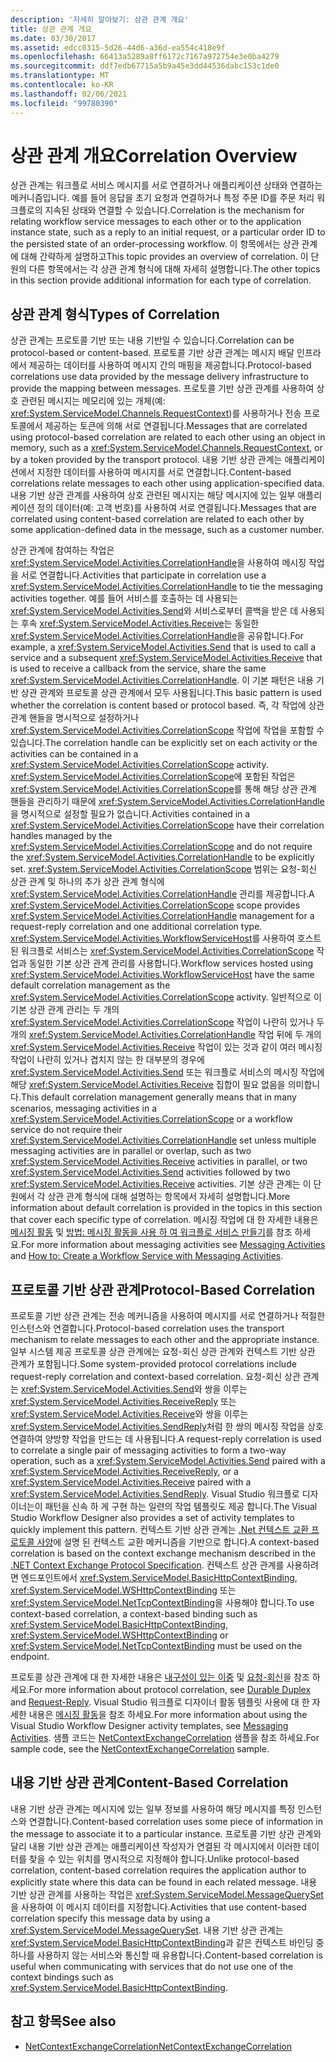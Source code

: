 ```yaml
---
description: '자세히 알아보기: 상관 관계 개요'
title: 상관 관계 개요
ms.date: 03/30/2017
ms.assetid: edcc0315-5d26-44d6-a36d-ea554c418e9f
ms.openlocfilehash: 66413a5289a8ff6172c7167a972754e3e0ba4279
ms.sourcegitcommit: ddf7edb67715a5b9a45e3dd44536dabc153c1de0
ms.translationtype: MT
ms.contentlocale: ko-KR
ms.lasthandoff: 02/06/2021
ms.locfileid: "99780390"
---
```

# <a name="correlation-overview"></a><span data-ttu-id="e299f-103">상관 관계 개요</span><span class="sxs-lookup"><span data-stu-id="e299f-103">Correlation Overview</span></span>

<span data-ttu-id="e299f-104">상관 관계는 워크플로 서비스 메시지를 서로 연결하거나 애플리케이션 상태와 연결하는 메커니즘입니다. 예를 들어 응답을 초기 요청과 연결하거나 특정 주문 ID를 주문 처리 워크플로의 지속된 상태와 연결할 수 있습니다.</span><span class="sxs-lookup"><span data-stu-id="e299f-104">Correlation is the mechanism for relating workflow service messages to each other or to the application instance state, such as a reply to an initial request, or a particular order ID to the persisted state of an order-processing workflow.</span></span> <span data-ttu-id="e299f-105">이 항목에서는 상관 관계에 대해 간략하게 설명하고</span><span class="sxs-lookup"><span data-stu-id="e299f-105">This topic provides an overview of correlation.</span></span> <span data-ttu-id="e299f-106">이 단원의 다른 항목에서는 각 상관 관계 형식에 대해 자세히 설명합니다.</span><span class="sxs-lookup"><span data-stu-id="e299f-106">The other topics in this section provide additional information for each type of correlation.</span></span>  
  
## <a name="types-of-correlation"></a><span data-ttu-id="e299f-107">상관 관계 형식</span><span class="sxs-lookup"><span data-stu-id="e299f-107">Types of Correlation</span></span>  

 <span data-ttu-id="e299f-108">상관 관계는 프로토콜 기반 또는 내용 기반일 수 있습니다.</span><span class="sxs-lookup"><span data-stu-id="e299f-108">Correlation can be protocol-based or content-based.</span></span> <span data-ttu-id="e299f-109">프로토콜 기반 상관 관계는 메시지 배달 인프라에서 제공하는 데이터를 사용하여 메시지 간의 매핑을 제공합니다.</span><span class="sxs-lookup"><span data-stu-id="e299f-109">Protocol-based correlations use data provided by the message delivery infrastructure to provide the mapping between messages.</span></span> <span data-ttu-id="e299f-110">프로토콜 기반 상관 관계를 사용하여 상호 관련된 메시지는 메모리에 있는 개체(예: <xref:System.ServiceModel.Channels.RequestContext>)를 사용하거나 전송 프로토콜에서 제공하는 토큰에 의해 서로 연결됩니다.</span><span class="sxs-lookup"><span data-stu-id="e299f-110">Messages that are correlated using protocol-based correlation are related to each other using an object in memory, such as a <xref:System.ServiceModel.Channels.RequestContext>, or by a token provided by the transport protocol.</span></span> <span data-ttu-id="e299f-111">내용 기반 상관 관계는 애플리케이션에서 지정한 데이터를 사용하여 메시지를 서로 연결합니다.</span><span class="sxs-lookup"><span data-stu-id="e299f-111">Content-based correlations relate messages to each other using application-specified data.</span></span> <span data-ttu-id="e299f-112">내용 기반 상관 관계를 사용하여 상호 관련된 메시지는 해당 메시지에 있는 일부 애플리케이션 정의 데이터(예: 고객 번호)를 사용하여 서로 연결됩니다.</span><span class="sxs-lookup"><span data-stu-id="e299f-112">Messages that are correlated using content-based correlation are related to each other by some application-defined data in the message, such as a customer number.</span></span>  
  
 <span data-ttu-id="e299f-113">상관 관계에 참여하는 작업은 <xref:System.ServiceModel.Activities.CorrelationHandle>을 사용하여 메시징 작업을 서로 연결합니다.</span><span class="sxs-lookup"><span data-stu-id="e299f-113">Activities that participate in correlation use a <xref:System.ServiceModel.Activities.CorrelationHandle> to tie the messaging activities together.</span></span> <span data-ttu-id="e299f-114">예를 들어 서비스를 호출하는 데 사용되는 <xref:System.ServiceModel.Activities.Send>와 서비스로부터 콜백을 받은 데 사용되는 후속 <xref:System.ServiceModel.Activities.Receive>는 동일한 <xref:System.ServiceModel.Activities.CorrelationHandle>을 공유합니다.</span><span class="sxs-lookup"><span data-stu-id="e299f-114">For example, a <xref:System.ServiceModel.Activities.Send> that is used to call a service and a subsequent <xref:System.ServiceModel.Activities.Receive> that is used to receive a callback from the service, share the same <xref:System.ServiceModel.Activities.CorrelationHandle>.</span></span> <span data-ttu-id="e299f-115">이 기본 패턴은 내용 기반 상관 관계와 프로토콜 상관 관계에서 모두 사용됩니다.</span><span class="sxs-lookup"><span data-stu-id="e299f-115">This basic pattern is used whether the correlation is content based or protocol based.</span></span> <span data-ttu-id="e299f-116">즉, 각 작업에 상관 관계 핸들을 명시적으로 설정하거나 <xref:System.ServiceModel.Activities.CorrelationScope> 작업에 작업을 포함할 수 있습니다.</span><span class="sxs-lookup"><span data-stu-id="e299f-116">The correlation handle can be explicitly set on each activity or the activities can be contained in a <xref:System.ServiceModel.Activities.CorrelationScope> activity.</span></span> <span data-ttu-id="e299f-117"><xref:System.ServiceModel.Activities.CorrelationScope>에 포함된 작업은 <xref:System.ServiceModel.Activities.CorrelationScope>를 통해 해당 상관 관계 핸들을 관리하기 때문에 <xref:System.ServiceModel.Activities.CorrelationHandle>을 명시적으로 설정할 필요가 없습니다.</span><span class="sxs-lookup"><span data-stu-id="e299f-117">Activities contained in a <xref:System.ServiceModel.Activities.CorrelationScope> have their correlation handles managed by the <xref:System.ServiceModel.Activities.CorrelationScope> and do not require the <xref:System.ServiceModel.Activities.CorrelationHandle> to be explicitly set.</span></span> <span data-ttu-id="e299f-118"><xref:System.ServiceModel.Activities.CorrelationScope> 범위는 요청-회신 상관 관계 및 하나의 추가 상관 관계 형식에 <xref:System.ServiceModel.Activities.CorrelationHandle> 관리를 제공합니다.</span><span class="sxs-lookup"><span data-stu-id="e299f-118">A <xref:System.ServiceModel.Activities.CorrelationScope> scope provides <xref:System.ServiceModel.Activities.CorrelationHandle> management for a request-reply correlation and one additional correlation type.</span></span> <span data-ttu-id="e299f-119"><xref:System.ServiceModel.Activities.WorkflowServiceHost>를 사용하여 호스트된 워크플로 서비스는 <xref:System.ServiceModel.Activities.CorrelationScope> 작업과 동일한 기본 상관 관계 관리를 사용합니다.</span><span class="sxs-lookup"><span data-stu-id="e299f-119">Workflow services hosted using <xref:System.ServiceModel.Activities.WorkflowServiceHost> have the same default correlation management as the <xref:System.ServiceModel.Activities.CorrelationScope> activity.</span></span> <span data-ttu-id="e299f-120">일반적으로 이 기본 상관 관계 관리는 두 개의 <xref:System.ServiceModel.Activities.CorrelationScope> 작업이 나란히 있거나 두 개의 <xref:System.ServiceModel.Activities.CorrelationHandle> 작업 뒤에 두 개의 <xref:System.ServiceModel.Activities.Receive> 작업이 있는 것과 같이 여러 메시징 작업이 나란히 있거나 겹치지 않는 한 대부분의 경우에 <xref:System.ServiceModel.Activities.Send> 또는 워크플로 서비스의 메시징 작업에 해당 <xref:System.ServiceModel.Activities.Receive> 집합이 필요 없음을 의미합니다.</span><span class="sxs-lookup"><span data-stu-id="e299f-120">This default correlation management generally means that in many scenarios, messaging activities in a <xref:System.ServiceModel.Activities.CorrelationScope> or a workflow service do not require their <xref:System.ServiceModel.Activities.CorrelationHandle> set unless multiple messaging activities are in parallel or overlap, such as two <xref:System.ServiceModel.Activities.Receive> activities in parallel, or two <xref:System.ServiceModel.Activities.Send> activities followed by two <xref:System.ServiceModel.Activities.Receive> activities.</span></span> <span data-ttu-id="e299f-121">기본 상관 관계는 이 단원에서 각 상관 관계 형식에 대해 설명하는 항목에서 자세히 설명합니다.</span><span class="sxs-lookup"><span data-stu-id="e299f-121">More information about default correlation is provided in the topics in this section that cover each specific type of correlation.</span></span> <span data-ttu-id="e299f-122">메시징 작업에 대 한 자세한 내용은 [메시징 활동](messaging-activities.md) 및 [방법: 메시징 활동을 사용 하 여 워크플로 서비스 만들기](how-to-create-a-workflow-service-with-messaging-activities.md)를 참조 하세요.</span><span class="sxs-lookup"><span data-stu-id="e299f-122">For more information about messaging activities see [Messaging Activities](messaging-activities.md) and [How to: Create a Workflow Service with Messaging Activities](how-to-create-a-workflow-service-with-messaging-activities.md).</span></span>  
  
## <a name="protocol-based-correlation"></a><span data-ttu-id="e299f-123">프로토콜 기반 상관 관계</span><span class="sxs-lookup"><span data-stu-id="e299f-123">Protocol-Based Correlation</span></span>

<span data-ttu-id="e299f-124">프로토콜 기반 상관 관계는 전송 메커니즘을 사용하여 메시지를 서로 연결하거나 적절한 인스턴스와 연결합니다.</span><span class="sxs-lookup"><span data-stu-id="e299f-124">Protocol-based correlation uses the transport mechanism to relate messages to each other and the appropriate instance.</span></span> <span data-ttu-id="e299f-125">일부 시스템 제공 프로토콜 상관 관계에는 요청-회신 상관 관계와 컨텍스트 기반 상관 관계가 포함됩니다.</span><span class="sxs-lookup"><span data-stu-id="e299f-125">Some system-provided protocol correlations include request-reply correlation and context-based correlation.</span></span> <span data-ttu-id="e299f-126">요청-회신 상관 관계는 <xref:System.ServiceModel.Activities.Send>와 쌍을 이루는 <xref:System.ServiceModel.Activities.ReceiveReply> 또는 <xref:System.ServiceModel.Activities.Receive>와 쌍을 이루는 <xref:System.ServiceModel.Activities.SendReply>처럼 한 쌍의 메시징 작업을 상호 연결하여 양방향 작업을 만드는 데 사용됩니다.</span><span class="sxs-lookup"><span data-stu-id="e299f-126">A request-reply correlation is used to correlate a single pair of messaging activities to form a two-way operation, such as a <xref:System.ServiceModel.Activities.Send> paired with a <xref:System.ServiceModel.Activities.ReceiveReply>, or a <xref:System.ServiceModel.Activities.Receive> paired with a <xref:System.ServiceModel.Activities.SendReply>.</span></span> <span data-ttu-id="e299f-127">Visual Studio 워크플로 디자이너는이 패턴을 신속 하 게 구현 하는 일련의 작업 템플릿도 제공 합니다.</span><span class="sxs-lookup"><span data-stu-id="e299f-127">The Visual Studio Workflow Designer also provides a set of activity templates to quickly implement this pattern.</span></span> <span data-ttu-id="e299f-128">컨텍스트 기반 상관 관계는 [.Net 컨텍스트 교환 프로토콜 사양](/openspecs/windows_protocols/mc-netcex/a7f26280-491f-465b-9914-c5eb5322dbb4)에 설명 된 컨텍스트 교환 메커니즘을 기반으로 합니다.</span><span class="sxs-lookup"><span data-stu-id="e299f-128">A context-based correlation is based on the context exchange mechanism described in the [.NET Context Exchange Protocol Specification](/openspecs/windows_protocols/mc-netcex/a7f26280-491f-465b-9914-c5eb5322dbb4).</span></span> <span data-ttu-id="e299f-129">컨텍스트 상관 관계를 사용하려면 엔드포인트에서 <xref:System.ServiceModel.BasicHttpContextBinding>, <xref:System.ServiceModel.WSHttpContextBinding> 또는 <xref:System.ServiceModel.NetTcpContextBinding>을 사용해야 합니다.</span><span class="sxs-lookup"><span data-stu-id="e299f-129">To use context-based correlation, a context-based binding such as <xref:System.ServiceModel.BasicHttpContextBinding>, <xref:System.ServiceModel.WSHttpContextBinding> or <xref:System.ServiceModel.NetTcpContextBinding> must be used on the endpoint.</span></span>  
  
<span data-ttu-id="e299f-130">프로토콜 상관 관계에 대 한 자세한 내용은 [내구성이 있는 이중](durable-duplex-correlation.md) 및 [요청-회신](request-reply-correlation.md)을 참조 하세요.</span><span class="sxs-lookup"><span data-stu-id="e299f-130">For more information about protocol correlation, see [Durable Duplex](durable-duplex-correlation.md) and [Request-Reply](request-reply-correlation.md).</span></span> <span data-ttu-id="e299f-131">Visual Studio 워크플로 디자이너 활동 템플릿 사용에 대 한 자세한 내용은 [메시징 활동](messaging-activities.md)을 참조 하세요.</span><span class="sxs-lookup"><span data-stu-id="e299f-131">For more information about using the Visual Studio Workflow Designer activity templates, see [Messaging Activities](messaging-activities.md).</span></span> <span data-ttu-id="e299f-132">샘플 코드는 [NetContextExchangeCorrelation](/previous-versions/dotnet/netframework-4.0/ee662963(v=vs.100)) 샘플을 참조 하세요.</span><span class="sxs-lookup"><span data-stu-id="e299f-132">For sample code, see the [NetContextExchangeCorrelation](/previous-versions/dotnet/netframework-4.0/ee662963(v=vs.100)) sample.</span></span>  
  
## <a name="content-based-correlation"></a><span data-ttu-id="e299f-133">내용 기반 상관 관계</span><span class="sxs-lookup"><span data-stu-id="e299f-133">Content-Based Correlation</span></span>

<span data-ttu-id="e299f-134">내용 기반 상관 관계는 메시지에 있는 일부 정보를 사용하여 해당 메시지를 특정 인스턴스와 연결합니다.</span><span class="sxs-lookup"><span data-stu-id="e299f-134">Content-based correlation uses some piece of information in the message to associate it to a particular instance.</span></span> <span data-ttu-id="e299f-135">프로토콜 기반 상관 관계와 달리 내용 기반 상관 관계는 애플리케이션 작성자가 연결된 각 메시지에서 이러한 데이터를 찾을 수 있는 위치를 명시적으로 지정해야 합니다.</span><span class="sxs-lookup"><span data-stu-id="e299f-135">Unlike protocol-based correlation, content-based correlation requires the application author to explicitly state where this data can be found in each related message.</span></span> <span data-ttu-id="e299f-136">내용 기반 상관 관계를 사용하는 작업은 <xref:System.ServiceModel.MessageQuerySet>을 사용하여 이 메시지 데이터를 지정합니다.</span><span class="sxs-lookup"><span data-stu-id="e299f-136">Activities that use content-based correlation specify this message data by using a <xref:System.ServiceModel.MessageQuerySet>.</span></span> <span data-ttu-id="e299f-137">내용 기반 상관 관계는 <xref:System.ServiceModel.BasicHttpContextBinding>과 같은 컨텍스트 바인딩 중 하나를 사용하지 않는 서비스와 통신할 때 유용합니다.</span><span class="sxs-lookup"><span data-stu-id="e299f-137">Content-based correlation is useful when communicating with services that do not use one of the context bindings such as <xref:System.ServiceModel.BasicHttpContextBinding>.</span></span>
  
## <a name="see-also"></a><span data-ttu-id="e299f-138">참고 항목</span><span class="sxs-lookup"><span data-stu-id="e299f-138">See also</span></span>

- <span data-ttu-id="e299f-139">[NetContextExchangeCorrelation](/previous-versions/dotnet/netframework-4.0/ee662963(v=vs.100))</span><span class="sxs-lookup"><span data-stu-id="e299f-139">[NetContextExchangeCorrelation](/previous-versions/dotnet/netframework-4.0/ee662963(v=vs.100))</span></span>
